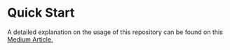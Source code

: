# Quick Start

A detailed explanation on the usage of this repository can be found on this [Medium Article.](https://frank-ceballos.medium.com/deploying-your-first-fastapi-application-in-openshift-857cee7277f9?sk=33b2fb04e44d7098725e7ae2428468bf)
